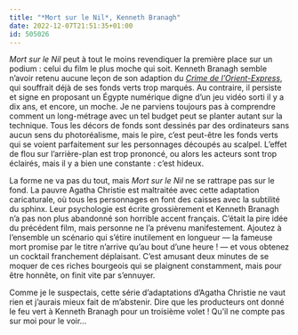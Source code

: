 ```yaml
---
title: "*Mort sur le Nil*, Kenneth Branagh"
date: 2022-12-07T21:51:35+01:00
id: 505026 
---
```


*Mort sur le Nil* peut à tout le moins revendiquer la première place sur un podium : celui du film le plus moche qui soit. Kenneth Branagh semble n’avoir retenu aucune leçon de son adaption du *[Crime de l’Orient-Express](https://voiretmanger.fr/crime-orient-express-branagh/)*, qui souffrait déjà de ses fonds verts trop marqués. Au contraire, il persiste et signe en proposant un Égypte numérique digne d’un jeu vidéo sorti il y a dix ans, et encore, un moche. Je ne parviens toujours pas à comprendre comment un long-métrage avec un tel budget peut se planter autant sur la technique. Tous les décors de fonds sont dessinés par des ordinateurs sans aucun sens du photoréalisme, mais le pire, c’est peut-être les fonds verts qui se voient parfaitement sur les personnages découpés au scalpel. L’effet de flou sur l’arrière-plan est trop prononcé, ou alors les acteurs sont trop éclairés, mais il y a bien une constante : c’est hideux. 

La forme ne va pas du tout, mais *Mort sur le Nil* ne se rattrape pas sur le fond. La pauvre Agatha Christie est maltraitée avec cette adaptation caricaturale, où tous les personnages en font des caisses avec la subtilité du sphinx. Leur psychologie est écrite grossièrement et Kenneth Branagh n’a pas non plus abandonné son horrible accent français. C’était la pire idée du précédent film, mais personne ne l’a prévenu manifestement. Ajoutez à l’ensemble un scénario qui s’étire inutilement en longueur — la fameuse mort promise par le titre n’arrive qu’au bout d’une heure ! — et vous obtenez un cocktail franchement déplaisant. C’est amusant deux minutes de se moquer de ces riches bourgeois qui se plaignent constamment, mais pour être honnête, on finit vite par s’ennuyer. 

Comme je le suspectais, cette série d’adaptations d’Agatha Christie ne vaut rien et j’aurais mieux fait de m’abstenir. Dire que les producteurs ont donné le feu vert à Kenneth Branagh pour un troisième volet ! Qu’il ne compte pas sur moi pour le voir…